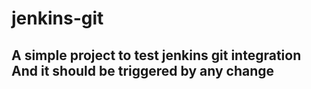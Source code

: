 # jenkins-git
A simple project to test jenkins git integration
And it should be triggered by any change
---

